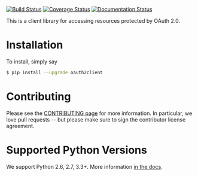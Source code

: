 [![Build Status](https://travis-ci.org/google/oauth2client.svg?branch=master)](https://travis-ci.org/google/oauth2client)
[![Coverage Status](https://coveralls.io/repos/google/oauth2client/badge.svg?branch=master&service=github)](https://coveralls.io/github/google/oauth2client?branch=master)
[![Documentation Status](https://readthedocs.org/projects/oauth2client/badge/?version=latest)](http://oauth2client.readthedocs.org/)

This is a client library for accessing resources protected by OAuth 2.0.

Installation
============

To install, simply say

```bash
$ pip install --upgrade oauth2client
```

Contributing
============

Please see the [CONTRIBUTING page][1] for more information. In particular, we
love pull requests -- but please make sure to sign the contributor license
agreement.

Supported Python Versions
=========================

We support Python 2.6, 2.7, 3.3+. More information [in the docs][2].

[1]: https://github.com/google/oauth2client/blob/master/CONTRIBUTING.md
[2]: http://oauth2client.readthedocs.org/#supported-python-versions

